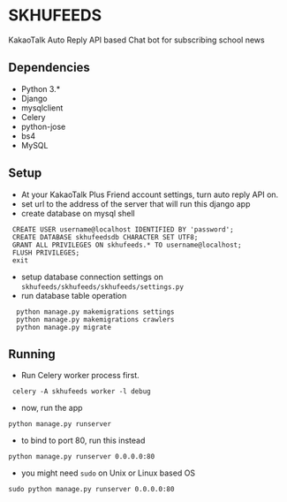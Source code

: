 # SKHUFEEDS

KakaoTalk Auto Reply API based Chat bot for subscribing school news

## Dependencies

- Python 3.*
 - Django
 - mysqlclient
 - Celery
 - python-jose
 - bs4
- MySQL

## Setup

- At your KakaoTalk Plus Friend account settings, turn auto reply API on.
- set url to the address of the server that will run this django app
- create database on mysql shell

```
 CREATE USER username@localhost IDENTIFIED BY 'password';
 CREATE DATABASE skhufeedsdb CHARACTER SET UTF8;
 GRANT ALL PRIVILEGES ON skhufeeds.* TO username@localhost;
 FLUSH PRIVILEGES;
 exit
```

- setup database connection settings on `skhufeeds/skhufeeds/skhufeeds/settings.py`
- run database table operation

```
  python manage.py makemigrations settings
  python manage.py makemigrations crawlers
  python manage.py migrate
```

## Running

 - Run Celery worker process first.

```
 celery -A skhufeeds worker -l debug
```

- now, run the app

```
python manage.py runserver
```

- to bind to port 80, run this instead

```
python manage.py runserver 0.0.0.0:80
```

- you might need `sudo` on Unix or Linux based OS

```
sudo python manage.py runserver 0.0.0.0:80
```
